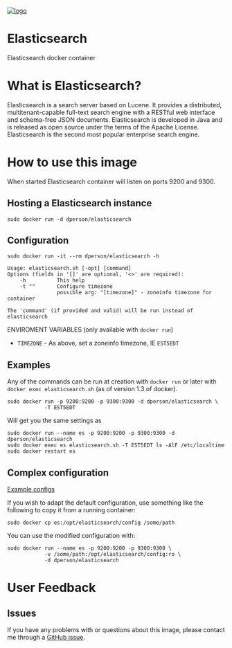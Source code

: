 [![logo](https://www.elastic.co/static/img/logo-elastic.png)](https://www.elastic.co/)

# Elasticsearch

Elasticsearch docker container

# What is Elasticsearch?

Elasticsearch is a search server based on Lucene. It provides a distributed,
multitenant-capable full-text search engine with a RESTful web interface and
schema-free JSON documents. Elasticsearch is developed in Java and is released
as open source under the terms of the Apache License. Elasticsearch is the
second most popular enterprise search engine.

# How to use this image

When started Elasticsearch container will listen on ports 9200 and 9300.

## Hosting a Elasticsearch instance

    sudo docker run -d dperson/elasticsearch

## Configuration

    sudo docker run -it --rm dperson/elasticsearch -h

    Usage: elasticsearch.sh [-opt] [command]
    Options (fields in '[]' are optional, '<>' are required):
        -h          This help
        -t ""       Configure timezone
                    possible arg: "[timezone]" - zoneinfo timezone for container

    The 'command' (if provided and valid) will be run instead of elasticsearch

ENVIROMENT VARIABLES (only available with `docker run`)

 * `TIMEZONE` - As above, set a zoneinfo timezone, IE `EST5EDT`

## Examples

Any of the commands can be run at creation with `docker run` or later with
`docker exec elasticsearch.sh` (as of version 1.3 of docker).

    sudo docker run -p 9200:9200 -p 9300:9300 -d dperson/elasticsearch \
                -T EST5EDT

Will get you the same settings as

    sudo docker run --name es -p 9200:9200 -p 9300:9300 -d dperson/elasticsearch
    sudo docker exec es elasticsearch.sh -T EST5EDT ls -AlF /etc/localtime
    sudo docker restart es

## Complex configuration

[Example configs](http://www.elastic.co/guide/)

If you wish to adapt the default configuration, use something like the following
to copy it from a running container:

    sudo docker cp es:/opt/elasticsearch/config /some/path

You can use the modified configuration with:

    sudo docker run --name es -p 9200:9200 -p 9300:9300 \
                -v /some/path:/opt/elasticsearch/config:ro \
                -d dperson/elasticsearch

# User Feedback

## Issues

If you have any problems with or questions about this image, please contact me
through a [GitHub issue](https://github.com/dperson/elasticsearch/issues).

